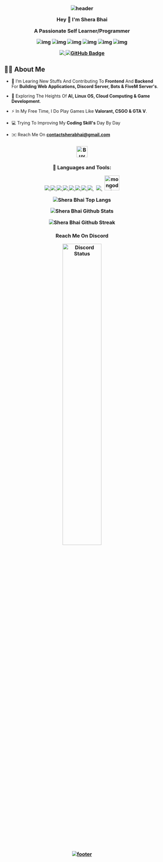 <h3 align="center">

  ![header](https://cdn.discordapp.com/attachments/1080206407225311253/1092371320219631656/Shera_Bhai.png)

 Hey 👋 I'm Shera Bhai
    </p>
    A Passionate Self Learner/Programmer

![img](https://custom-icon-badges.herokuapp.com/badge/Repo-blue.svg?logo=repo)
![img](https://custom-icon-badges.herokuapp.com/badge/Star-yellow.svg?logo=star)
![img](https://custom-icon-badges.herokuapp.com/badge/Issue-red.svg?logo=issue)
![img](https://custom-icon-badges.herokuapp.com/badge/Fork-orange.svg?logo=fork)
![img](https://custom-icon-badges.herokuapp.com/badge/Commit-green.svg?logo=commit)
![img](https://custom-icon-badges.herokuapp.com/badge/Pull%20Request-purple.svg?logo=pr)



  <a href="https://github.com/VishalCodez/github-profile-views-counter">
    <img src="https://komarev.com/ghpvc/?username=sherabhai">
</a>
<a href="https://github.com/shera-bhai?tab=followers"><img src="https://img.shields.io/github/followers/sherabhai?label=Followers&style=social" alt="GitHub Badge"></a>
  </h3>
  

## 🙋‍♂️ About Me

- :telescope: I’m Learing New Stuffs And Contributing To **Frontend** And **Backend** For **Building Web Applications, Discord Server, Bots & FiveM Server's**.

- :seedling: Exploring The Heights Of **AI, Linux OS, Cloud Computing & Game Development**.

- :zap: In My Free Time, I Do Play Games Like **Valorant, CSGO & GTA V**.

- 💻 Trying To Improving My **Coding Skill's** Day By Day

- ✉️ Reach Me On **contactsherabhai@gmail.com**
</p>



<h3 align="center">
<a href='https://ko-fi.com/sherabhai' target='_blank'><img height='36' style='border:0px;height:36px;' src='https://cdn.ko-fi.com/cdn/kofi1.png?v=3' border='0' alt='Buy Me a Coffee at ko-fi.com' /></a>

<h3 align="center">
  🚀 Languages and Tools:
  </p>
    <a href="https://www.w3schools.com/c/" target="_blank"> <img src="https://img.icons8.com/color/48/000000/c-programming.png"/> </a>
    <a href="https://www.w3schools.com/cpp/cpp_intro.asp" target="_blank"> <img src="https://img.icons8.com/color/48/000000/c-plus-plus-logo.png"/> </a>
    <a href="https://www.python.org/" target="_blank"> <img src="https://img.icons8.com/color/48/000000/python--v1.png"/> </a> 
    <a href="https://www.java.com/en/" target="_blank"> <img src="https://img.icons8.com/color/48/000000/java-coffee-cup-logo--v1.png"/> </a> 
    <a href="https://www.javascript.com/" target="_blank"> <img src="https://img.icons8.com/color/48/000000/javascript--v1.png"/> </a> 
    <a href="https://www.w3.org/html/" target="_blank"> <img src="https://img.icons8.com/color/48/000000/html-5.png"/> </a> 
    <a href="https://www.w3schools.com/css/" target="_blank"> <img src="https://img.icons8.com/color/48/000000/css3.png"/> </a> 
    <a style="padding-right:8px;" href="https://nodejs.org" target="_blank"> <img src="https://img.icons8.com/fluency/48/000000/node-js.png"/> </a> 
    <a style="padding-right:8px;" href="https://git-scm.com/" target="_blank"> <img src="https://img.icons8.com/color/48/000000/git.png"/> </a> 
    <a href="https://www.mongodb.com/" target="_blank"> <img src="https://img.icons8.com/color/96/000000/mongodb.png" alt="mongodb" width="48" height="48"/> </a> 
 </p>

![Shera Bhai Top Langs](https://github-readme-stats.vercel.app/api/top-langs/?username=sherabhai&layout=compact&theme=midnight-purple&hide_progress=true)

![Shera Bhai Github Stats](https://github-readme-stats.vercel.app/api?username=sherabhai&show_icons=true&theme=midnight-purple&count_private=true&include_all_commits=true)

![Shera Bhai Github Streak](https://github-readme-streak-stats.herokuapp.com/?user=sherabhai&theme=midnight-purple&include_all_commits=true&count_private=true)


<h3 align="center">
Reach Me On Discord
</p>
<a href="https://discord.gg/SHSAV4HtxP" target="_blank">
	<img width="50%" align="center" alt="Discord Status" src="https://lanyard.cnrad.dev/api/576948027256995860?bg=1f1f1f&borderRadius=5px">
</p>
 <div>

![footer](https://i.ibb.co/9yvsZhZ/Hindustan.png)
